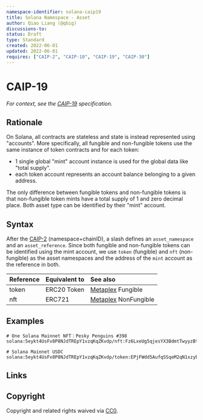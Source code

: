 ```yaml
---
namespace-identifier: solana-caip19
title: Solana Namespace - Asset
author: Qiao Liang (@qbig)
discussions-to: 
status: Draft
type: Standard
created: 2022-06-01
updated: 2022-06-01
requires: ["CAIP-2", "CAIP-10", "CAIP-19", "CAIP-30"]
---
```


# CAIP-19

*For context, see the [CAIP-19][] specification.*

## Rationale

On Solana, all contracts are stateless and state is instead represented using "accounts". More specifically, all fungible and non-fungible tokens use the same instance of token contracts and for each token:

- 1 single global "mint" account instance is used for the global data like "total supply".
- each token account represents an account balance belonging to a given address.

The only difference between fungible tokens and non-fungible tokens is that non-fungible token mints have a total supply of 1 and zero decimal place. Both asset type can be identified by their "mint" account. 


## Syntax

After the [CAIP-2][] (namespace+chainID), a slash defines an `asset_namespace` and an `asset_reference`. Since both fungible and non-fungible tokens can be identified using the mint account, we use `token` (fungible) and `nft` (non-fungible) as the asset namespaces and the address of the `mint` account as the reference in both.

| Reference   | Equivalent to | See also            |
| :---        | :----         | :---                |
| token       | ERC20 Token   | [Metaplex](https://docs.metaplex.com/programs/token-metadata/token-standard) Fungible   |
| nft         | ERC721        | [Metaplex](https://docs.metaplex.com/programs/token-metadata/token-standard) NonFungible|


## Examples

```
# One Solana Mainnet NFT：Pesky Penguins #398
solana:5eykt4UsFv8P8NJdTREpY1vzqKqZKvdp/nft:Fz6LxeUg5qjesYX3BdmtTwyyzBtMxk644XiTqU5W3w9w

# Solana Mainnet USDC
solana:5eykt4UsFv8P8NJdTREpY1vzqKqZKvdp/token:EPjFWdd5AufqSSqeM2qN1xzybapC8G4wEGGkZwyTDt1v
```

## Links

[Address Lookup Table Proposal]: https://docs.solana.com/proposals/transactions-v2
[Account Types]: https://docs.solana.com/terminology#account
[Address Expressions]: https://docs.solana.com/cli/transfer-tokens#receive-tokens
[Token Mint]: https://spl.solana.com/token#creating-a-new-token-type
[CAIP-2]: https://github.com/ChainAgnostic/CAIPs/blob/master/CAIPs/caip-2.md
[CAIP-10]: https://github.com/ChainAgnostic/CAIPs/blob/master/CAIPs/caip-10.md
[CAIP-19]: https://github.com/ChainAgnostic/CAIPs/blob/master/CAIPs/caip-19.md
[CAIP-30]: https://github.com/ChainAgnostic/CAIPs/blob/master/CAIPs/caip-30.md


## Copyright

Copyright and related rights waived via [CC0](https://creativecommons.org/publicdomain/zero/1.0/).
